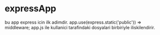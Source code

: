 # expressApp

bu app express icin ilk adimdir.
app.use(express.static('public')) => middleware; app.js ile kullanici tarafindaki dosyalari birbiriyle iliskilendirir.
